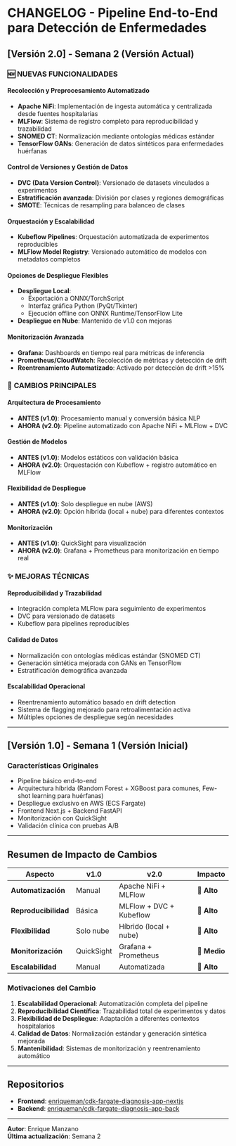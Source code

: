 # CHANGELOG - Pipeline End-to-End para Detección de Enfermedades

## [Versión 2.0] - Semana 2 (Versión Actual)

### 🆕 **NUEVAS FUNCIONALIDADES**

#### **Recolección y Preprocesamiento Automatizado**
- **Apache NiFi**: Implementación de ingesta automática y centralizada desde fuentes hospitalarias
- **MLFlow**: Sistema de registro completo para reproducibilidad y trazabilidad
- **SNOMED CT**: Normalización mediante ontologías médicas estándar
- **TensorFlow GANs**: Generación de datos sintéticos para enfermedades huérfanas

#### **Control de Versiones y Gestión de Datos**
- **DVC (Data Version Control)**: Versionado de datasets vinculados a experimentos
- **Estratificación avanzada**: División por clases y regiones demográficas
- **SMOTE**: Técnicas de resampling para balanceo de clases

#### **Orquestación y Escalabilidad**
- **Kubeflow Pipelines**: Orquestación automatizada de experimentos reproducibles
- **MLFlow Model Registry**: Versionado automático de modelos con metadatos completos

#### **Opciones de Despliegue Flexibles**
- **Despliegue Local**: 
  - Exportación a ONNX/TorchScript
  - Interfaz gráfica Python (PyQt/Tkinter)
  - Ejecución offline con ONNX Runtime/TensorFlow Lite
- **Despliegue en Nube**: Mantenido de v1.0 con mejoras

#### **Monitorización Avanzada**
- **Grafana**: Dashboards en tiempo real para métricas de inferencia
- **Prometheus/CloudWatch**: Recolección de métricas y detección de drift
- **Reentrenamiento Automatizado**: Activado por detección de drift >15%

### 🔄 **CAMBIOS PRINCIPALES**

#### **Arquitectura de Procesamiento**
- **ANTES (v1.0)**: Procesamiento manual y conversión básica NLP
- **AHORA (v2.0)**: Pipeline automatizado con Apache NiFi + MLFlow + DVC

#### **Gestión de Modelos**
- **ANTES (v1.0)**: Modelos estáticos con validación básica
- **AHORA (v2.0)**: Orquestación con Kubeflow + registro automático en MLFlow

#### **Flexibilidad de Despliegue**
- **ANTES (v1.0)**: Solo despliegue en nube (AWS)
- **AHORA (v2.0)**: Opción híbrida (local + nube) para diferentes contextos

#### **Monitorización**
- **ANTES (v1.0)**: QuickSight para visualización
- **AHORA (v2.0)**: Grafana + Prometheus para monitorización en tiempo real

### ✨ **MEJORAS TÉCNICAS**

#### **Reproducibilidad y Trazabilidad**
- Integración completa MLFlow para seguimiento de experimentos
- DVC para versionado de datasets
- Kubeflow para pipelines reproducibles

#### **Calidad de Datos**
- Normalización con ontologías médicas estándar (SNOMED CT)
- Generación sintética mejorada con GANs en TensorFlow
- Estratificación demográfica avanzada

#### **Escalabilidad Operacional**
- Reentrenamiento automático basado en drift detection
- Sistema de flagging mejorado para retroalimentación activa
- Múltiples opciones de despliegue según necesidades

---

## [Versión 1.0] - Semana 1 (Versión Inicial)

### **Características Originales**
- Pipeline básico end-to-end
- Arquitectura híbrida (Random Forest + XGBoost para comunes, Few-shot learning para huérfanas)
- Despliegue exclusivo en AWS (ECS Fargate)
- Frontend Next.js + Backend FastAPI
- Monitorización con QuickSight
- Validación clínica con pruebas A/B

---

## **Resumen de Impacto de Cambios**

| **Aspecto** | **v1.0** | **v2.0** | **Impacto** |
|-------------|----------|----------|-------------|
| **Automatización** | Manual | Apache NiFi + MLFlow | 🚀 **Alto** |
| **Reproducibilidad** | Básica | MLFlow + DVC + Kubeflow | 🚀 **Alto** |
| **Flexibilidad** | Solo nube | Híbrido (local + nube) | 🚀 **Alto** |
| **Monitorización** | QuickSight | Grafana + Prometheus | 🔧 **Medio** |
| **Escalabilidad** | Manual | Automatizada | 🚀 **Alto** |

### **Motivaciones del Cambio**
1. **Escalabilidad Operacional**: Automatización completa del pipeline
2. **Reproducibilidad Científica**: Trazabilidad total de experimentos y datos
3. **Flexibilidad de Despliegue**: Adaptación a diferentes contextos hospitalarios
4. **Calidad de Datos**: Normalización estándar y generación sintética mejorada
5. **Mantenibilidad**: Sistemas de monitorización y reentrenamiento automático

---

## **Repositorios**

- **Frontend**: [enriqueman/cdk-fargate-diagnosis-app-nextjs](https://github.com/enriqueman/cdk-fargate-diagnosis-app-nextjs)
- **Backend**: [enriqueman/cdk-fargate-diagnosis-app-back](https://github.com/enriqueman/cdk-fargate-diagnosis-app-back)

---

**Autor**: Enrique Manzano  
**Última actualización**: Semana 2